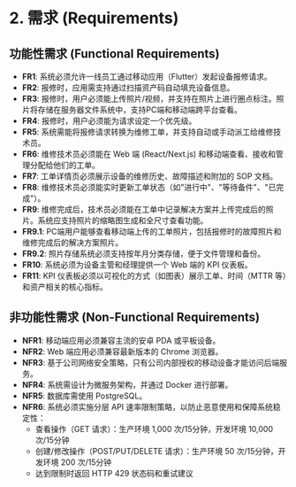 # 2. 需求 (Requirements)

## 功能性需求 (Functional Requirements)

- **FR1**: 系统必须允许一线员工通过移动应用（Flutter）发起设备报修请求。
- **FR2**: 报修时，应用需支持通过扫描资产码自动填充设备信息。
- **FR3**: 报修时，用户必须能上传照片/视频，并支持在照片上进行圈点标注。照片将存储在服务器文件系统中，支持PC端和移动端跨平台查看。
- **FR4**: 报修时，用户必须能为请求设定一个优先级。
- **FR5**: 系统需能将报修请求转换为维修工单，并支持自动或手动派工给维修技术员。
- **FR6**: 维修技术员必须能在 Web 端 (React/Next.js) 和移动端查看、接收和管理分配给他们的工单。
- **FR7**: 工单详情页必须展示设备的维修历史、故障描述和附加的 SOP 文档。
- **FR8**: 维修技术员必须能实时更新工单状态（如"进行中"、"等待备件"、"已完成"）。
- **FR9**: 维修完成后，技术员必须能在工单中记录解决方案并上传完成后的照片。系统应支持照片的缩略图生成和全尺寸查看功能。
- **FR9.1**: PC端用户能够查看移动端上传的工单照片，包括报修时的故障照片和维修完成后的解决方案照片。
- **FR9.2**: 照片存储系统必须支持按年月分类存储，便于文件管理和备份。
- **FR10**: 系统必须为设备主管和经理提供一个 Web 端的 KPI 仪表板。
- **FR11**: KPI 仪表板必须以可视化的方式（如图表）展示工单、时间（MTTR 等）和资产相关的核心指标。

## 非功能性需求 (Non-Functional Requirements)

- **NFR1**: 移动端应用必须兼容主流的安卓 PDA 或平板设备。
- **NFR2**: Web 端应用必须兼容最新版本的 Chrome 浏览器。
- **NFR3**: 基于公司网络安全策略，只有公司内部授权的移动设备才能访问后端服务。
- **NFR4**: 系统需设计为微服务架构，并通过 Docker 进行部署。
- **NFR5**: 数据库需使用 PostgreSQL。
- **NFR6**: 系统必须实施分层 API 速率限制策略，以防止恶意使用和保障系统稳定性：
  - 查看操作（GET 请求）：生产环境 1,000 次/15分钟，开发环境 10,000 次/15分钟
  - 创建/修改操作（POST/PUT/DELETE 请求）：生产环境 50 次/15分钟，开发环境 200 次/15分钟
  - 达到限制时返回 HTTP 429 状态码和重试建议

